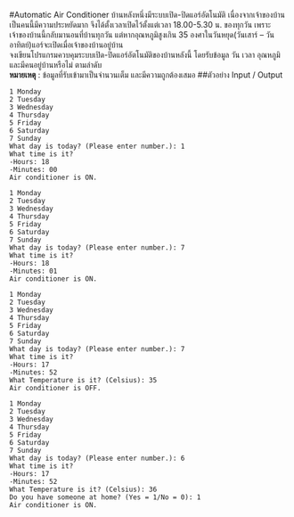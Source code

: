 #Automatic Air Conditioner
บ้านหลังหนึ่งมีระบบเปิด-ปิดแอร์อัตโนมัติ เนื่องจากเจ้าของบ้านเป็นคนนี้มีความประหยัดมาก จึงได้ตั้งเวลาเปิดไว้ตั้งแต่เวลา 18.00-5.30 น. ของทุกวัน เพราะเจ้าของบ้านนี้กลับมานอนที่บ้านทุกวัน แต่หากอุณหภูมิสูงเกิน 35 องศาในวันหยุด(วันเสาร์ – วันอาทิตย์)แอร์จะเปิดเมื่อเจ้าของบ้านอยู่บ้าน  
จงเขียนโปรแกรมควบคุมระบบเปิด-ปิดแอร์อัตโนมัติของบ้านหลังนี้ โดยรับข้อมูล วัน เวลา อุณหภูมิ และมีคนอยู่บ้านหรือไม่ ตามลำดับ  
**หมายเหตุ** : ข้อมูลที่รับเข้ามาเป็นจำนวนเต็ม และมีความถูกต้องเสมอ
##ตัวอย่าง Input / Output
```
1 Monday
2 Tuesday
3 Wednesday
4 Thursday
5 Friday
6 Saturday
7 Sunday
What day is today? (Please enter number.): 1
What time is it?
-Hours: 18
-Minutes: 00
Air conditioner is ON.
```

```
1 Monday
2 Tuesday
3 Wednesday
4 Thursday
5 Friday
6 Saturday
7 Sunday
What day is today? (Please enter number.): 7
What time is it?
-Hours: 18
-Minutes: 01
Air conditioner is ON.
```

```
1 Monday
2 Tuesday
3 Wednesday
4 Thursday
5 Friday
6 Saturday
7 Sunday
What day is today? (Please enter number.): 7
What time is it?
-Hours: 17
-Minutes: 52
What Temperature is it? (Celsius): 35
Air conditioner is OFF.
```

```
1 Monday
2 Tuesday
3 Wednesday
4 Thursday
5 Friday
6 Saturday
7 Sunday
What day is today? (Please enter number.): 6
What time is it?
-Hours: 17
-Minutes: 52
What Temperature is it? (Celsius): 36
Do you have someone at home? (Yes = 1/No = 0): 1
Air conditioner is ON.
```

